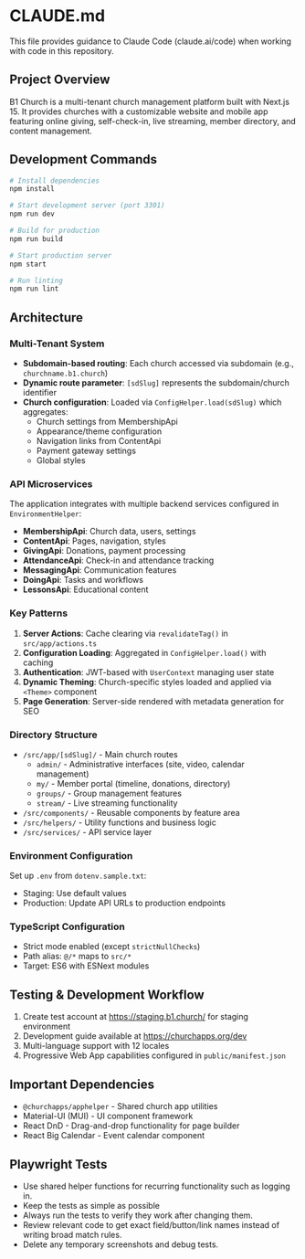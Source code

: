 # CLAUDE.md

This file provides guidance to Claude Code (claude.ai/code) when working with code in this repository.

## Project Overview

B1 Church is a multi-tenant church management platform built with Next.js 15. It provides churches with a customizable website and mobile app featuring online giving, self-check-in, live streaming, member directory, and content management.

## Development Commands

```bash
# Install dependencies
npm install

# Start development server (port 3301)
npm run dev

# Build for production
npm run build

# Start production server
npm start

# Run linting
npm run lint
```

## Architecture

### Multi-Tenant System

- **Subdomain-based routing**: Each church accessed via subdomain (e.g., `churchname.b1.church`)
- **Dynamic route parameter**: `[sdSlug]` represents the subdomain/church identifier
- **Church configuration**: Loaded via `ConfigHelper.load(sdSlug)` which aggregates:
  - Church settings from MembershipApi
  - Appearance/theme configuration
  - Navigation links from ContentApi
  - Payment gateway settings
  - Global styles

### API Microservices

The application integrates with multiple backend services configured in `EnvironmentHelper`:

- **MembershipApi**: Church data, users, settings
- **ContentApi**: Pages, navigation, styles
- **GivingApi**: Donations, payment processing
- **AttendanceApi**: Check-in and attendance tracking
- **MessagingApi**: Communication features
- **DoingApi**: Tasks and workflows
- **LessonsApi**: Educational content

### Key Patterns

1. **Server Actions**: Cache clearing via `revalidateTag()` in `src/app/actions.ts`
2. **Configuration Loading**: Aggregated in `ConfigHelper.load()` with caching
3. **Authentication**: JWT-based with `UserContext` managing user state
4. **Dynamic Theming**: Church-specific styles loaded and applied via `<Theme>` component
5. **Page Generation**: Server-side rendered with metadata generation for SEO

### Directory Structure

- `/src/app/[sdSlug]/` - Main church routes
  - `admin/` - Administrative interfaces (site, video, calendar management)
  - `my/` - Member portal (timeline, donations, directory)
  - `groups/` - Group management features
  - `stream/` - Live streaming functionality
- `/src/components/` - Reusable components by feature area
- `/src/helpers/` - Utility functions and business logic
- `/src/services/` - API service layer

### Environment Configuration

Set up `.env` from `dotenv.sample.txt`:

- Staging: Use default values
- Production: Update API URLs to production endpoints

### TypeScript Configuration

- Strict mode enabled (except `strictNullChecks`)
- Path alias: `@/*` maps to `src/*`
- Target: ES6 with ESNext modules

## Testing & Development Workflow

1. Create test account at https://staging.b1.church/ for staging environment
2. Development guide available at https://churchapps.org/dev
3. Multi-language support with 12 locales
4. Progressive Web App capabilities configured in `public/manifest.json`

## Important Dependencies

- `@churchapps/apphelper` - Shared church app utilities
- Material-UI (MUI) - UI component framework
- React DnD - Drag-and-drop functionality for page builder
- React Big Calendar - Event calendar component

## Playwright Tests

- Use shared helper functions for recurring functionality such as logging in.
- Keep the tests as simple as possible
- Always run the tests to verify they work after changing them.
- Review relevant code to get exact field/button/link names instead of writing broad match rules.
- Delete any temporary screenshots and debug tests.
